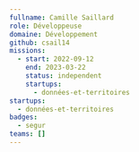 ```yaml
---
fullname: Camille Saillard
role: Développeuse
domaine: Développement
github: csail14
missions:
  - start: 2022-09-12
    end: 2023-03-22
    status: independent
    startups:
      - données-et-territoires
startups:
  - données-et-territoires
badges:
  - segur
teams: []
---
```

